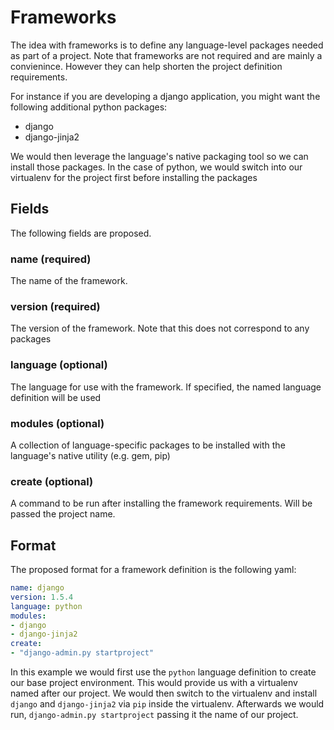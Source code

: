 # Frameworks

The idea with frameworks is to define any language-level packages needed as part of a project. Note that frameworks are not required and are mainly a convienince. However they can help shorten the project definition requirements.

For instance if you are developing a django application, you might want the following additional python packages:

- django
- django-jinja2

We would then leverage the language's native packaging tool so we can install those packages. In the case of python, we would switch into our virtualenv for the project first before installing the packages

## Fields
The following fields are proposed.

### name (required)
The name of the framework.

### version (required)
The version of the framework. Note that this does not correspond to any packages

### language (optional)
The language for use with the framework. If specified, the named language definition will be used

### modules (optional)
A collection of language-specific packages to be installed with the language's native utility (e.g. gem, pip)

### create (optional)
A command to be run after installing the framework requirements. Will be passed the project name.

## Format
The proposed format for a framework definition is the following yaml:

```yaml
name: django
version: 1.5.4
language: python
modules:
- django
- django-jinja2
create:
- "django-admin.py startproject"
```

In this example we would first use the `python` language definition to create our base project environment. This would provide us with a virtualenv named after our project. We would then switch to the virtualenv and install `django` and `django-jinja2` via `pip` inside the virtualenv. Afterwards we would run, `django-admin.py startproject` passing it the name of our project.
